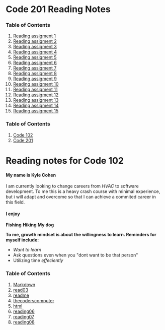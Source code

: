 # Code 201 Reading Notes

### Table of Contents
1. [Reading assigment 1](./CODE201readings/class-01.html)
2. [Reading assigment 2](./CODE201readings/class-02.html)
3. [Reading assigment 3](./CODE201readings/class-03.html)
4. [Reading assigment 4](./CODE201readings/class-04.html)
5. [Reading assigment 5](./CODE201readings/class-05.html)
6. [Reading assigment 6](./CODE201readings/class-06.html)
7. [Reading assigment 7](./CODE201readings/class-07.html)
8. [Reading assigment 8](./CODE201readings/class-08.html)
9. [Reading assigment 9](./CODE201readings/class-09.html)
10. [Reading assigment 10](./CODE201readings/class-10.html)
11. [Reading assigment 11](./CODE201readings/class-11.html)
12. [Reading assigment 12]()
13. [Reading assigment 13]()
14. [Reading assigment 14]()
15. [Reading assigment 15]()

### Table of Contents
1. [Code 102](code102.md)
2. [Code 201](code201.md)



# **Reading notes for Code 102**


#### My name is Kyle Cohen
I am currently looking to change careers from *HVAC* to software development.
To me this is a heavy crash course with minimal experience, but i will adapt and overcome so that I can achieve a commited career in this field.

#### I enjoy
**Fishing**
**Hiking**
**My dog**

**To me, growth mindset is about the willingness to learn. Reminders for myself include:**

- *Want to learn*
- Ask questions even when you "dont want to be that person"
- Utilizing time *effeciently*




### Table of Contents
1. [Markdown](markdown.md)
2. [read03](read03day2.md)
3. [readme](README.md)
4. [thecoderscomputer](thecoderscomputer.md)
5. [html](html.md)
6. [reading06](reading06.md)
7. [reading07](reading07.md)
8. [reading08](reading08.md)
